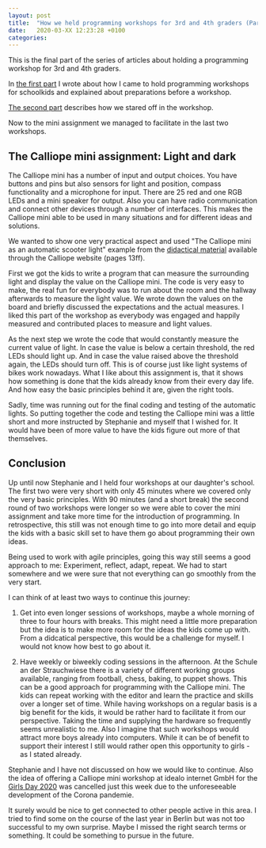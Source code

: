```yaml
---
layout: post
title:  "How we held programming workshops for 3rd and 4th graders (Part III)"
date:   2020-03-XX 12:23:28 +0100
categories: 
---
```


This is the final part of the series of articles about holding a programming workshop for 3rd and 4th graders.

In [the first part](/2020/02/28/calliope_workshop_part_I.html) I wrote about how I came to hold programming 
workshops for schoolkids and explained about preparations before a workshop.

[The second part](/2020/03/02/calliope_workshop_part_II.html) describes how we stared off in the workshop.

Now to the mini assignment we managed to facilitate in the last two workshops.

## The Calliope mini assignment: Light and dark

The Calliope mini has a number of input and output choices. You have buttons and pins but also
sensors for light and position, compass functionality and a microphone for input. There are 25 red and one RGB LEDs and a 
mini speaker for output. Also you can have radio communication and connect other devices through a number
of interfaces. This makes the Calliope mini able to be used in many situations and for different ideas and
solutions.

We wanted to show one very practical aspect and used "The Calliope mini as an automatic scooter light" 
example from the [didactical material](https://calliope.cc/media/pages/schulen/schulmaterial/-1255333483-1567083322/coding-with-the-calliope-mini.pdf) 
available through the Calliope website (pages 13ff).

First we got the kids to write a program that can measure the surrounding light and display the value
on the Calliope mini. The code is very easy to make, the real fun for everybody was to run about the room
and the hallway afterwards to measure the light value. We wrote down the values on the board and
briefly discussed the expectations and the actual measures. I liked this part of the workshop as
everybody was engaged and happily measured and contributed places to measure and light values. 

As the next step we wrote the code that would constantly measure the current value of light. In case
the value is below a certain threshold, the red LEDs should light up. And in case the value raised above the
threshold again, the LEDs should turn off. This is of course just like light systems of bikes work nowadays.
What I like about this assignment is, that it shows how something is done that the kids already know from
their every day life. And how easy the basic principles behind it are, given the right tools.

Sadly, time was running out for the final coding and testing of the automatic lights. So putting together the code
and testing the Calliope mini was a little short and more instructed by Stephanie and myself that I wished for.
It would have been of more value to have the kids figure out more of that themselves. 

## Conclusion

Up until now Stephanie and I held four workshops at our daughter's school. The first two were very short with only 
45 minutes where we covered only the very basic principles. With 90 minutes (and a short break) the second round 
of two workshops were longer so we were able to cover the mini assignment and take more time for the introduction 
of programming. In retrospective, this still was not enough time to go into more detail and equip the kids with
a basic skill set to have them go about programming their own ideas. 

Being used to work with agile principles, going this way still seems a good approach to me: Experiment, reflect,
adapt, repeat. We had to start somewhere and we were sure that not everything can go smoothly from the very 
start.

I can think of at least two ways to continue this journey:

1. Get into even longer sessions of workshops, maybe a whole morning of three to four hours with breaks. 
   This might need a little more preparation but the idea is to make more room for the ideas the kids come up
   with. From a didcatical perspective, this would be a challenge for myself. I would not know how best
   to go about it.
   
2. Have weekly or biweekly coding sessions in the afternoon. At the Schule an der Strauchwiese there is a variety
   of different working groups available, ranging from football, chess, baking, to puppet shows.
   This can be a good approach for programming with the Calliope mini. The kids can repeat working with the editor
   and learn the practice and skills over a longer set of time. While having workshops on a regular basis is a 
   big benefit for the kids, it would be rather hard to facilitate it from our perspective. Taking the time and
   supplying the hardware so frequently seems unrealistic to me. Also I imagine that such workshops would attract
   more boys already into computers. While it can be of benefit to support their interest I still would rather 
   open this opportunity to girls - as I stated already.
   
Stephanie and I have not discussed on how we would like to continue. Also the idea of offering a Calliope mini
workshop at idealo internet GmbH for the [Girls Day 2020](https://www.girls-day.de/) was cancelled just this week 
due to the unforeseeable development of the Corona pandemie. 

It surely would be nice to get connected to other people active in this area. I tried to find some on the course of 
the last year in Berlin but was not too successful to my own surprise. Maybe I missed the right search terms
or something. It could be something to pursue in the future.
